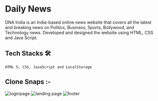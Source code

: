 # Daily News 
DNA India is an India-based online news website that covers all the latest and breaking news on Politics, Business, Sports, Bollywood, and Technology news.
Developed and designed the website using HTML, CSS and Java Script.

  
  ## Tech Stacks 🛠
    
    HTML 5, CSS, JavaScript and LocalStorage
    
  
  ## Clone Snaps :-
  ![loginpage](https://user-images.githubusercontent.com/50591381/192936886-1e79cad7-0c2c-4a2d-9c4b-b5f607ab14d1.PNG)
  ![landing page](https://user-images.githubusercontent.com/50591381/192936921-8d059a5c-9008-4875-b889-3e9e552c4598.PNG)
  ![footer](https://user-images.githubusercontent.com/50591381/192936927-3daaa54e-5963-4965-8432-3c7b0f91817b.PNG)

 
  

